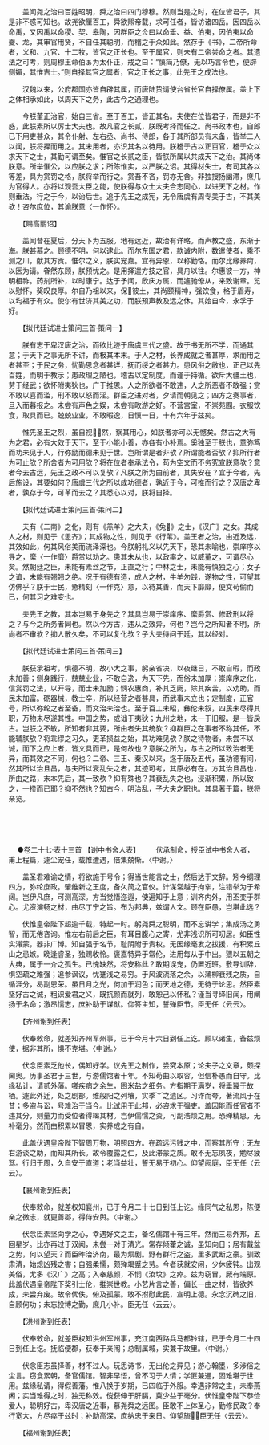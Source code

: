 <!-- { "loadSidebar": true } -->
　　盖闻尧之治曰百姓昭明，舜之治曰四门穆穆。然则当是之时，在位皆君子，其是非不惑可知也。故尧欲厘百工，舜欲熙帝载，求可任者，皆访诸四岳。因四岳以命禹，又因禹以命稷、契、皋陶，因群臣之佥曰以命垂、益、伯夷，因伯夷以命夔、龙，其审官用贤，不自任其聪明，而稽之于众如此。然存于《书》，二帝所命者，义和、九官、十二牧，皆官之正长也。至于属官，则未有二帝尝命之者。其遗法之可考，则周穆王命伯ぁ为太仆正，戒之曰：“慎简乃僚，无以巧言令色，便辟侧媚，其惟吉士。”则自择其官之属者，官之正长之事，此先王之成法也。

　　汉魏以来，公府郡国亦皆自辟其属，而唐陆贽请使台省长官自择僚属。盖上下之体相承如此，以周天下之务，此古今之通理也。

　　今朕董正治官，始自三省。至于百工，皆正其名。夫使在位皆君子，而是非不惑，此朕素所以厉士大夫也。故凡官之长贰，朕既考择而任之。尚书政本也，自郎已下用吏甚众，其令仆射、左右丞、尚书、侍郎，各于其所部员有未备，皆举二人以闻，朕将择而用之。其未用者，亦识其名以待用。朕稽于古以正百官，稽于众以求天下之士，其勤可谓至矣。惟官之长贰之臣，皆朕所属以共成天下之治。其尚体朕意。所举惟公，以应朕之求；所陈惟实，以严朕之诏。其得材失士，有司其各以等差，具为赏罚之格，朕将举而行之。赏吾不吝，罚亦无舍。非独搜扬幽滞，庶几为官得人。亦将以观吾大臣之能，使朕得与众士大夫合志同心，以进天下之材。作则垂法，行之于今，以诒后世。追于先王之成宪，无令唐虞有周专美于古，不其美欤！咨尔庶位，其谕朕意〈一作怀〉。

　　【赐高丽诏】

　　盖闻昔在夏后，分天下为五服。地有远近，故治有详略。而声教之盛，东渐于海。朕甚慕之。顾德不明，何以逮此。而尔东国之君，款诚内附，数遣使者，乘不测之川，献其方贡。惟尔之义，朕实宠嘉。宜有异恩，以称勤恪。而尔比缘养疴，以医为请。眷然东顾，朕预忧之。是用择遣方技之官，具舟以往。尔惠彼一方，神明相祚。药剂所补，以时康宁。达于予闻，欣庆方属，而遽驰僚从，来致谢章。览以慰怀，奖叹良厚。尔自乃祖以来，保彼土，其尚颐精神，强饮食，格于眉寿，以均福于有众。使尔有世济其美之功，而朕预声教及远之休。其始自今，永孚于好。

　　【拟代廷试进士策问三首·策问一】

　　朕有志于卑汉唐之治，而欲比迹于唐虞三代之盛。故于书无所不学，而通其意；于天下之事无所不讲，而极其本末。于人之材，长养成就之者甚厚，求而用之者甚至；于民之务，忧勤思念者甚详，抚而绥之者甚力。患风俗之敝也，正己以先百姓，而明于教示；患政理之陋也，稽古以定制度，而谨于持循。欲斥大疆土也，劳于经武；欲怀附夷狄也，广于推恩。人之所欲者不敢违，人之所恶者不敢强；赏不敢以喜而滥，刑不敢以怒而淫。群臣之进对者，夕请而朝见之；四方之奏事者，旦入而暮报之。未尝有声色之娱，未尝有畋游之好。不营宫室，不崇苑囿。衣服饮食，取具而已。兢兢业业，不敢暇逸，日慎一日，十有六年于兹矣。

　　惟先圣王之烈，虽自视然，察其用心，如朕者亦可以无憾矣。然古之大有为之君，必有大效于天下，至于小能小善，亦各有小补焉。奚独至于朕也，意弥笃而功未见于人，行弥励而德未见于世。岂所谓是者非欤？所谓能者否欤？抑所行者为可止欤？所舍者为可用欤？将在位者奉承法令，苟为空文而不务究宣朕意欤？意者今去古远，先王之政不可以复欤？凡朕之所为由前者，其失安在？宜于今者，先后施设，其要如何？唐虞三代之所以成功德者，孰近于今，可推而行之？汉唐之卑者，孰存于今，可革而去之？其悉心以对，朕将自择。

　　【拟代廷试进士策问三首·策问二】

　　夫有《二南》之化，则有《羔羊》之大夫，《兔》之士，《汉广》之女。其成人之材，则见于《思齐》；其成物之性，则见于《行苇》。盖王者之治，由近及远，其效如此，何其风俗美而流泽深也。今朕躬礼义以先天下，恐其未喻也，崇庠序以导之，縻〈一作靡〉爵赏以劝之。患其未从也，以政率之，以威董之，可谓尽心矣。然朝廷之臣，未能有素丝之节，正直之行；中林之士，未能有慎独之心；女子之谊，未能有翘翘之绝。况于有德有造，成人之材，牛羊勿践，遂物之性，可望其仿佛乎？朕于士民，惫精刻〈一作克〉意，以待其善，而天下靡靡，便文苟偷而已，何其习之难变也。

　　夫先王之教，其本岂易于身先之？其具岂易于崇庠序、縻爵赏、修政刑以将之？与今之所务者同也。然以今方古，违从之效异，何也？岂今之所知者不明，所尚者不审欤？抑人散久矣，不可以复化欤？子大夫待问于廷，其以经对。

　　【拟代廷试进士策问三首·策问三】

　　朕获承祖考，惧德不明，故小大之事，躬亲省决，以夜继日，不敢自暇，而政未加善；侧身践行，兢兢业业，不敢自逸，为天下先，而俗未加厚；崇庠序之化，信赏罚之法，以开导，而士未加励；悯农惠商，补其乏阙，除其疾苦，以劝助，而民未加富。砺器械，教士卒，所以经营之者甚具，而武事未立也；定制度，正官号，所以弥纶之者至备，而文治未洽也。至于百工未昭，彝伦未叙，四民未尽得其职，万物未尽遂其性。中国之势，或诎于夷狄；九州之地，未一于旧服。是一皆戾古。岂朕之不敏，所知者非其要，所由者失其统欤？抑群臣之在事者不称其任，不能辅朕欤？将乖缪之习久，更革损益之始，其功难见欤？朕之待物者，未尝不以诚，而下之应上者，皆文具而已，是何故也？意朕之所为，与古之所以致治者无异，而其效之不同，何也？二帝、三王、秦汉以来，迄于唐及五代，虽功德有间，然其所以治且昌，与夫所以衰乱失之者，其迹可考，其原必有在。方其治且昌也，所由之路，末本先后，其一致欤？抑有殊也？其衰乱失之也，浸渐积累，所以致之，一揆而已耶？抑不然也？知古今，明治乱，子大夫之职也。其具著于篇，朕将亲览。 
　

　




　

　
●卷二十七·表十三首
【谢中书舍人表】
　　伏承制命，授臣试中书舍人者，甫上程篇，遽尘宠任，载惟遭遇，倍集兢惭。〈中谢。〉

　　盖圣君难谕之情，将欲施于号令；得当世能言之士，然后达于文辞。矧今纲理四方，弥纶庶政。肇维新之王度，备久简之官仪。计谋常越于拘挛，注错举为于希阔。岂伊凡庶，可测高深。方当觉悟迩遐，使遍知于上意；训齐内外，用丕变于群心。尤资演畅之材，曲尽丁宁之旨。布为邦典，兹谓人文。顾在臣愚，岂堪此选？

　　伏惟皇帝陛下超逾千载，特起一时。躬尧舜之聪明，而不忘讲学；集成汤之勇智，而无倦咨询。惟左右前后之臣，有耳目腹心之寄，尤非浅识所可叨居。如臣性实滞蒙，器非广博。知自强于名节，耻阴附于贵权。无因缘毫发之拔援，有积累丘山之忌嫉。晚逢睿圣，独赐收怜。褒嘉特异于常伦，进用每从于中出。猥以五朝之大典，属于一介之孤生。已愧缺然，将安称此？敢期误宠，仍置近班。敷导训辞，惧空疏之难强；追参讽议，忧蹇浅之易穷。于风波流落之余，以蒲柳衰残之质，自循涯分，曷副恩荣。虽日月之光，何加于润色；而天地之德，无待于论思。然臣素坚好古之诚，粗识爱君之义，既抗颜而就列，敢恕己以怀私？谨当寻绎旧闻，用阐扬于名命；激昂懦志，庶补助于谋猷。仰答主知，誓殚臣节。臣无任〈云云〉。

　　【齐州谢到任表】

　　伏奉敕命，就差知齐州军州事，已于今月十六日到任上讫。顾以诸生，备兹烦使，据非其所，惧不克堪。〈中谢。〉

　　伏念臣素乏他长，偶知好学。议先王之制作，尝究本原；论夫子之文章，颇探阃奥。历事圣君于三世，与游儒馆者十年。不知苟曲以取容，但信朴愚而自守。比缘私计，请贰外藩。嗟疾病之余生，困米盐之细务。方指期于满岁，将垂翼于故栖。遽此外迁，处之剧郡。维般阳之列壤，实季﹀之遗区。习诈而夸，著流风于在昔；多盗与讼，号难治于当今。比试用于此邦，必咨求于强吏。盖因能而任官者不违其分，则量力而受位者得竭其材。岂伊儒懦之资，可副浩烦之用。恐殚精思，无补毫分。然而由积累以冒恩，实养成之有自。

　　此盖伏遇皇帝陛下智周万物，明照四方。在疏远污贱之中，而察其所守；无左右游谈之助，而知其所长。故令覆露之仁，及此滞蒙之质。敢不无忘夙夜，勉尽疲驽。行归于周，久自安于直道；老当益壮，誓无易于初心。仰望阙庭，臣无任〈云云〉。

　　【襄州谢到任表】

　　伏奉敕命，就差权知襄州，已于今月二十七日到任上讫。缘同气之私恩，陈便亲之微志，就更善郡，得侍安舆。〈中谢。〉

　　伏念臣素坚向学之心，幸遇好文之主，备名儒馆十有三年。然而三易外邦，五回星岁。比亦再过于双阙，未尝一对于清光。常存倾藿之诚，虽知向日；居有戴盆之势，何以望天？而臣昨治济南，最为烦剧。野有群行之盗，里多武断之豪。驯致肃清，始熄凶残之害；自强柔懦，颇殚竭蹙之劳。今者获就安闲，少休疲钝。出观美俗，尤多《汉广》之高；入奉慈颜，不悯《汝坟》之瘁。兹为窃冒，厥有端原。此盖伏遇皇帝陛下奖引士伦，推崇世教。小艺片言之善，偏长一曲之材，皆欲养成，未尝弃废。故令优佚，俯及孤蒙。敢不拊慰此民，宣明上德。永念沉碑之旧，自顾何功；未忘投博之勤，庶几小补。臣无任〈云云〉。

　　【洪州谢到任表】

　　伏奉敕命，就差臣权知洪州军州事，充江南西路兵马都钤辖，已于今月二十四日到任上讫。抚临便郡，获奉于亲闱；总制属城，实兼于故里。〈中谢。〉

　　伏念臣志虽择善，材不过人。玩思诗书，无出伦之异见；游心翰墨，多涉俗之尘言。窃食累朝，备官儒馆。智非早悟，曾不习于人情；学匪兼通，固难堪于世用。兹缘私请，得假善藩。惟八换于岁期，已四临于外服。幸遇非常之主，未奉燕闲；实当难得之时，独无称效。傥获伸于肝膈，冀少益于毫分。伏惟皇帝陛下恭俭爱人，聪明好古，卑汉唐之近事，慕尧舜之远图。臣敢不上体圣心，勤修民政？奉行宽大，方尽瘁于兹时；补助高深，庶纳忠于来日。仰望旒，臣无任〈云云〉。

　　【福州谢到任表】


